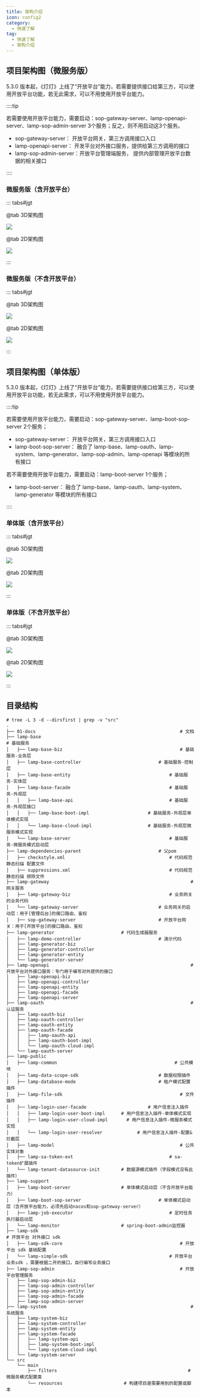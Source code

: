 ```yaml
---
title: 架构介绍
icon: config2
category:
  - 快速了解
tag:
  - 快速了解
  - 架构介绍
---
```


## 项目架构图（微服务版）

5.3.0 版本起，《灯灯》上线了“开放平台”能力，若需要提供接口给第三方，可以使用开放平台功能，若无此需求，可以不用使用开放平台能力。

::::tip 

若需要使用开放平台能力，需要启动：sop-gateway-server、lamp-openapi-server、lamp-sop-admin-server 3个服务；反之，则不用启动这3个服务。

- sop-gateway-server： 开放平台网关，第三方调用接口入口
- lamp-openapi-server： 开发平台对外接口服务，提供给第三方调用的接口
- lamp-sop-admin-server：开放平台管理端服务， 提供内部管理开放平台数据的相关接口

::::

### 微服务版（含开放平台）

::: tabs#jgt

@tab 3D架构图

![](/images/global/5.x微服务版(含开放平台)_架构图3d.png)

@tab 2D架构图

![](/images/global/5.x微服务版(含开放平台)_架构图2d.png)

:::

### 微服务版（不含开放平台）

::: tabs#jgt

@tab 3D架构图

![](/images/global/5.x微服务版_架构图3d.png)

@tab 2D架构图

![](/images/global/5.x微服务版_架构图2d.png)

:::

## 项目架构图（单体版）

5.3.0 版本起，《灯灯》上线了“开放平台”能力，若需要提供接口给第三方，可以使用开放平台功能，若无此需求，可以不用使用开放平台能力。

::::tip 

若需要使用开放平台能力，需要启动：sop-gateway-server、lamp-boot-sop-server 2个服务；

- sop-gateway-server： 开放平台网关，第三方调用接口入口
- lamp-boot-sop-server： 融合了 lamp-base、lamp-oauth、lamp-system、lamp-generator、lamp-sop-admin、lamp-openapi 等模块的所有接口

若不需要使用开放平台能力，需要启动：lamp-boot-server 1个服务；

- lamp-boot-server： 融合了 lamp-base、lamp-oauth、lamp-system、lamp-generator 等模块的所有接口

::::

### 单体版（含开放平台）

::: tabs#jgt

@tab 3D架构图

![](/images/global/5.x单体版(含开放平台)_架构图3d.png)

@tab 2D架构图

![](/images/global/5.x单体版(含开放平台)_架构图2d.png)

:::

### 单体版（不含开放平台）

::: tabs#jgt

@tab 3D架构图

![](/images/global/5.x单体版_架构图3d.png)

@tab 2D架构图

![](/images/global/5.x单体版_架构图2d.png)

:::



<!-- #region dir -->

## 目录结构



```shell
# tree -L 3 -d --dirsfirst | grep -v "src"           
.
├── 01-docs       											 	 # 文档
├── lamp-base															 # 基础服务
│   ├── lamp-base-biz											 # 基础服务-业务层
│   ├── lamp-base-controller							 # 基础服务-控制层
│   ├── lamp-base-entity									 # 基础服务-实体层
│   ├── lamp-base-facade									 # 基础服务-外观层
│   │   ├── lamp-base-api									 # 基础服务-外观层接口
│   │   ├── lamp-base-boot-impl						 # 基础服务-外观层单体模式实现
│   │   └── lamp-base-cloud-impl				 	 # 基础服务-外观层微服务模式实现	
│   └── lamp-base-server									 # 基础服务-微服务模式启动层
├── lamp-dependencies-parent							 # 父pom
│   ├── checkstyle.xml										 # 代码规范静态扫描 配置文件	
│   ├── suppressions.xml									 # 代码规范静态扫描 排除文件
├── lamp-gateway													 # 网关服务
│   ├── lamp-gateway-biz									 # 业务网关的业务代码
│   └── lamp-gateway-server								 # 业务网关的启动层：用于[管理后台]的接口路由、鉴权
│   ├── sop-gateway-server								 # 开放平台网关：用于[开放平台]的接口路由、鉴权
├── lamp-generator                         # 代码生成器服务
│   ├── lamp-demo-controller							 # 演示代码	
│   ├── lamp-generator-biz
│   ├── lamp-generator-controller
│   ├── lamp-generator-entity
│   └── lamp-generator-server
├── lamp-openapi													 # 开放平台对外接口服务：专门用于编写对外提供的接口
│   ├── lamp-openapi-biz
│   ├── lamp-openapi-controller
│   ├── lamp-openapi-entity
│   ├── lamp-openapi-facade
│   ├── lamp-openapi-server
├── lamp-oauth														 # 认证服务 	
│   ├── lamp-oauth-biz
│   ├── lamp-oauth-controller
│   ├── lamp-oauth-entity
│   ├── lamp-oauth-facade
│   │   ├── lamp-oauth-api
│   │   ├── lamp-oauth-boot-impl
│   │   └── lamp-oauth-cloud-impl
│   └── lamp-oauth-server
├── lamp-public
│   ├── lamp-common											   # 公共模块
│   ├── lamp-data-scope-sdk								 # 数据权限插件
│   ├── lamp-database-mode								 # 租户模式配置插件
│   ├── lamp-file-sdk											 # 文件插件
│   ├── lamp-login-user-facade						 # 用户信息注入插件
│   │   ├── lamp-login-user-boot-impl      # 用户信息注入插件-单体模式实现
│   │   ├── lamp-login-user-cloud-impl		 # 用户信息注入插件-微服务模式实现
│   │   └── lamp-login-user-resolver			 # 用户信息注入插件-配置&拦截层
│   ├── lamp-model												 # 公共实体对象 	
│   ├── lamp-sa-token-ext									 # sa-token扩展插件
│   └── lamp-tenant-datasource-init        # 数据源模式插件（字段模式没有此插件）
├── lamp-support													 
│   ├── lamp-boot-server                   # 单体模式启动层（不含开放平台能力）
│   ├── lamp-boot-sop-server							 # 单体模式启动层（含开放平台能力，必须先启动nacos和sop-gateway-server）
│   ├── lamp-job-executor									 # 定时任务执行器启动层	
│   └── lamp-monitor                       # spring-boot-admin监控器
├── lamp-sdk															 # 开放平台 对外接口 sdk
│   ├── lamp-sdk-core											 # 开放平台 sdk 基础配置	
│   └── lamp-simple-sdk										 # 开放平台 业务sdk ，需要根据二开的接口，自行编写业务接口
├── lamp-sop-admin												 # 开放平台管理服务 
│   ├── lamp-sop-admin-biz
│   ├── lamp-sop-admin-controller
│   ├── lamp-sop-admin-entity
│   ├── lamp-sop-admin-facade
│   ├── lamp-sop-admin-server
├── lamp-system														 # 系统服务 	
│   ├── lamp-system-biz
│   ├── lamp-system-controller
│   ├── lamp-system-entity
│   ├── lamp-system-facade
│   │   ├── lamp-system-api
│   │   ├── lamp-system-boot-impl
│   │   └── lamp-system-cloud-impl
│   └── lamp-system-server
└── src
    └── main
        ├── filters													# 微服务模式配置类
        └── resources                       # 构建项目是需要用到的配置或脚本
```

